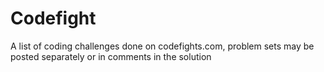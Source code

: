 # Codefight
A list of coding challenges done on codefights.com, problem sets may be posted separately or in comments in the solution
